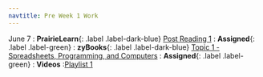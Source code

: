 ```yaml
---
navtitle: Pre Week 1 Work
---
```

June 7
: **PrairieLearn**{: .label .label-dark-blue} [Post Reading 1](#)
  : **Assigned**{: .label .label-green} 
: **zyBooks**{: .label .label-dark-blue} [Topic 1 - Spreadsheets, Programming, and Computers](#)
  : **Assigned**{: .label .label-green} 
: **Videos**
  :[Playlist 1](https://mediaspace.illinois.edu/playlist/dedicated/214548063/1_zno4qhz4/1_m4qspeoe)
